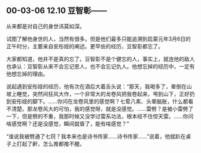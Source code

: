 ## 00-03-06 12.10 豆智彰——

从来都是对自己的身世讳莫如深。

试图了解他身世的人，当然有很多。但是他们最多只能追溯到启蒙元年3月6日的正午时分，主要来自安彤娅的阐述。更早些的经历，豆智彰都忘了。

大家都知道，他并不是真的忘了。豆智彰不是个健忘的人，事实上，就连他的敌人也承认：豆智彰从来不会忘记恩人，也不会忘记仇人。他想忘掉的经历中，一定有他想忘掉的理由。

说起遇到安彤娅的经历，他有次在酒后大着舌头说：“那天，我喝多了，晕倒在山坡上睡觉，突然间狂风大作，一个非常大的龙卷风把我卷起来，甩到山下，正好扔到安彤娅的脚下。……你问在龙卷风里的感觉啊？七荤八素、头晕脑胀，什么都看不清楚。那龙卷风大的可怕，我的感觉呀，就是没感觉。……雷劈？是被小雷劈了一下，但是劈的不重，我那时候又没学过雷系功法，根本经不住惊天雷。……你问啥感觉啊？还是没感觉，瞬间就昏了，能有啥感觉？”

“谁说我被劈通了七窍？我本来也是诗书传家……诗书传家……”说着，他就趴在桌子上打起了鼾，怎么推都推不醒。